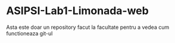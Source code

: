 # ASIPSI-Lab1-Limonada-web
Asta este doar un repository facut la facultate pentru a vedea cum functioneaza git-ul
